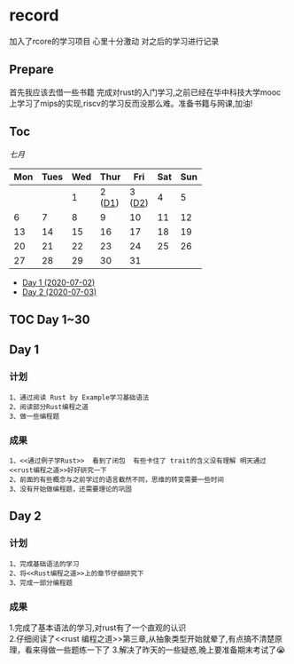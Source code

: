 # record
加入了rcore的学习项目 心里十分激动  对之后的学习进行记录

## Prepare

首先我应该去借一些书籍 完成对rust的入门学习,之前已经在华中科技大学mooc上学习了mips的实现,riscv的学习反而没那么难。准备书籍与网课,加油!

## Toc

*七月*

| Mon                  | Tues                 | Wed                  | Thur                 | Fri                  | Sat                  | Sun                  |
|----------------------|----------------------|----------------------|----------------------|----------------------|----------------------|----------------------|
|                      |                      | 1                    | 2<br> ([D1](#0))     | 3<br> ([D2](#1))     | 4                    | 5                    |
| 6                    | 7                    | 8                    | 9                    | 10                   | 11                   | 12                   |
| 13                   | 14                   | 15                   | 16                   | 17                   | 18                   | 19                   |
| 20                   | 21                   | 22                   | 23                   | 24                   | 25                   | 26                   |
| 27                   | 28                   | 29                   | 30                   | 31                   |                      |                      |

* [Day   1    (2020-07-02)](#0)   
* [Day   2    (2020-07-03)](#1)

## TOC Day 1~30

<span id="0"></span>
## Day 1
### 计划
    1、通过阅读 Rust by Example学习基础语法
    2、阅读部分Rust编程之道
    3、做一些编程题

### 成果 
    1、<<通过例子学Rust>>  看到了闭包  有些卡住了 trait的含义没有理解 明天通过<<rust编程之道>>好好研究一下
    2、前面的有些概念与之前学过的语言截然不同，思维的转变需要一些时间
    3、没有开始做编程题，还需要理论的巩固
    
    
<span id="1"></span>
## Day 2
### 计划
    1、完成基础语法的学习
    2、将<<Rust编程之道>>上的章节仔细研究下
    3、完成一部分编程题
    
### 成果
1.完成了基本语法的学习,对rust有了一个直观的认识     
2.仔细阅读了<<rust 编程之道>>第三章,从抽象类型开始就晕了,有点搞不清楚原理，看来得做一些题练一下了
3.解决了昨天的一些疑惑,晚上要准备期末考试了😭
